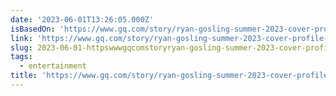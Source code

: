 ```yaml
---
date: '2023-06-01T13:26:05.000Z'
isBasedOn: 'https://www.gq.com/story/ryan-gosling-summer-2023-cover-profile-ken-barbie'
link: 'https://www.gq.com/story/ryan-gosling-summer-2023-cover-profile-ken-barbie'
slug: 2023-06-01-httpswwwgqcomstoryryan-gosling-summer-2023-cover-profile-ken-barbie
tags:
  - entertainment
title: 'https://www.gq.com/story/ryan-gosling-summer-2023-cover-profile-ken-barbie'
---
```


